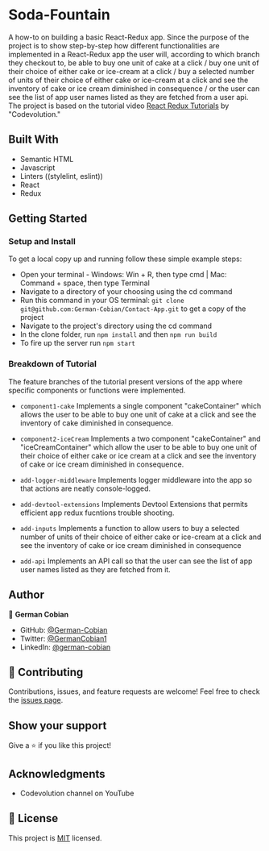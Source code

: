 # Soda-Fountain

A how-to on building a basic React-Redux app. Since the purpose of the project is to show step-by-step how different functionalities are implemented in a React-Redux app the user will, according to which branch they checkout to, be able to buy one unit of cake at a click / buy one unit of their choice of either cake or ice-cream at a click / buy a selected number of units of their choice of either cake or ice-cream at a click and see the inventory of cake or ice cream diminished in consequence / or the user can see the list of app user names listed as they are fetched from a user api. The project is based on the tutorial video [React Redux Tutorials](https://youtu.be/9boMnm5X9ak?list=PLC3y8-rFHvwheJHvseC3I0HuYI2f46oAK) by "Codevolution."


## Built With

* Semantic HTML
* Javascript
* Linters ((stylelint, eslint))
* React
* Redux


## Getting Started

### Setup and Install

To get a local copy up and running follow these simple example steps:

* Open your terminal - Windows: Win + R, then type cmd | Mac: Command + space, then type Terminal
* Navigate to a directory of your choosing using the cd command
* Run this command in your OS terminal: `git clone git@github.com:German-Cobian/Contact-App.git` to get a copy of the project
* Navigate to the project's directory using the cd command
* In the clone folder, run `npm install` and then `npm run build`
* To fire up the server run `npm start`

### Breakdown of Tutorial

The feature branches of the tutorial present versions of the app where specific components or functions
were implemented. 

* `component1-cake` Implements a single component "cakeContainer" which allows the user to be able to buy one unit of cake at a click and see the inventory of cake diminished in consequence.

* `component2-iceCream` Implements a two component "cakeContainer" and "iceCreamContainer" which allow the user to be able to buy one unit of their choice of either cake or ice cream at a click and see the inventory of cake or ice cream diminished in consequence.

* `add-logger-middleware` Implements logger middleware into the app so that actions are neatly console-logged.

* `add-devtool-extensions` Implements Devtool Extensions that permits efficient app redux fucntions trouble shooting.

* `add-inputs` Implements a function to allow users to buy a selected number of units of their choice of either cake or ice-cream at a click and see the inventory of cake or ice cream diminished in consequence 

* `add-api` Implements an API call so that the user can see the list of app user names listed as they are fetched from it.

 
## Author

👤 **German Cobian**

* GitHub: [@German-Cobian](https://github.com/German-Cobian)
* Twitter: [@GermanCobian1](https://twitter.com/GermanCobian1)
* LinkedIn: [@german-cobian](https://www.linkedin.com/in/german-cobian/)


## 🤝 Contributing

Contributions, issues, and feature requests are welcome! Feel free to check the [issues page](https://github.com/German-Cobian/Soda-Fountain/issues).


## Show your support

Give a ⭐️ if you like this project!


## Acknowledgments

* Codevolution channel on YouTube


## 📝 License

This project is [MIT](https://github.com/German-Cobian/Soda-Fountain/blob/main/LICENSE) licensed.
